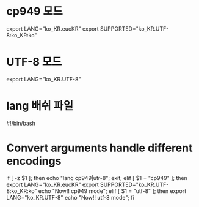 cp949 모드
===
  export LANG="ko_KR.eucKR"
  export SUPPORTED="ko_KR.UTF-8:ko_KR:ko"

UTF-8 모드
===
  export LANG="ko_KR.UTF-8"

lang 배쉬 파일
===
  #!/bin/bash
  #
  # Convert arguments handle different encodings
  
  if [ -z $1 ]; then
      echo "lang cp949|utr-8";
      exit;
  elif [ $1 = "cp949" ]; then
      export LANG="ko_KR.eucKR"
      export SUPPORTED="ko_KR.UTF-8:ko_KR:ko"
      echo "Now!! cp949 mode";
  elif [ $1 = "utf-8" ]; then
      export LANG="ko_KR.UTF-8"
      echo "Now!! utf-8 mode";
  fi
